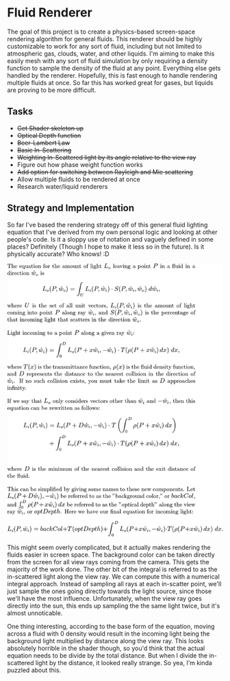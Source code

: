 # Fluid Renderer
The goal of this project is to create a physics-based screen-space rendering algorithm for general fluids. This renderer should be highly customizable to work for any sort of fluid, including but not limited to atmospheric gas, clouds, water, and other liquids. I'm aiming to make this easily mesh with any sort of fluid simulation by only requiring a density function to sample the density of the fluid at any point. Everything else gets handled by the renderer. Hopefully, this is fast enough to handle rendering multiple fluids at once. So far this has worked great for gases, but liquids are proving to be more difficult.

## Tasks
- ~~Get Shader skeleton up~~
- ~~Optical Depth function~~
- ~~Beer-Lambert Law~~
- ~~Basic In-Scattering~~
- ~~Weighting In-Scattered light by its angle relative to the view ray~~
- Figure out how phase weight function works
- ~~Add option for switching between Rayleigh and Mie scattering~~
- Allow multiple fluids to be rendered at once
- Research water/liquid renderers

## Strategy and Implementation

So far I've based the rendering strategy off of this general fluid lighting equation that I've derived from my own personal logic and looking at other people's code. Is it a sloppy use of notation and vaguely defined in some places? Definitely (Though I hope to make it less so in the future). Is it physically accurate? Who knows! :D

<p align="center">
<img src="README-Pics/fluidLightingEquation1.png" alt="Self-derived Fluid Lighting Equation" style="width: 40em;"/>
</p>

This might seem overly complicated, but it actually makes rendering the fluids easier in screen space. The background color can be taken directly from the screen for all view rays coming from the camera. This gets the majority of the work done. The other bit of the integral is referred to as the in-scattered light along the view ray. We can compute this with a numerical integral approach. Instead of sampling all rays at each in-scatter point, we'll just sample the ones going directly towards the light source, since those we'll have the most influence. Unfortunately, when the view ray goes directly into the sun, this ends up sampling the the same light twice, but it's almost unnoticable.

One thing interesting, according to the base form of the equation, moving across a fluid with 0 density would result in the incoming light being the background light multiplied by distance along the view ray. This looks absolutely horrible in the shader though, so you'd think that the actual equation needs to be divide by the total distance. But when I divide the in-scattered light by the distance, it looked really strange. So yea, I'm kinda puzzled about this.

